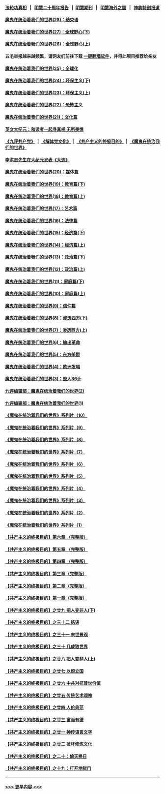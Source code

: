 #### [法轮功真相](https://github.com/gfw-breaker/truth/blob/master/README.md?t=0) &nbsp;&nbsp;|&nbsp;&nbsp; [明慧二十周年报告](https://github.com/gfw-breaker/mh-reports/blob/master/README.md?t=0) &nbsp;&nbsp;|&nbsp;&nbsp;[明慧期刊](https://github.com/gfw-breaker/mh-qikan) &nbsp;&nbsp;|&nbsp;&nbsp; [明慧海外之窗](https://github.com/gfw-breaker/mh-news/blob/master/README.md?t=0) &nbsp;&nbsp;|&nbsp;&nbsp; [神韵特别报道](https://github.com/gfw-breaker/mh-news/blob/master/shenyun.md?t=0)
#### [魔鬼在统治着我们的世界(28)：结束语](../pages/nsc422/n10936246.md?t=06120351) 
#### [魔鬼在统治着我们的世界(27)：全球野心(下)](../pages/nsc422/n10928319.md?t=06120351) 
#### [魔鬼在统治着我们的世界(26)：全球野心(上)](../pages/nsc422/n10900318.md?t=06120351) 
#### 五毛举报越来越频繁，请网友们前往下载 [一键翻墙软件](https://github.com/gfw-breaker/ssr-accounts)，并将此项目推荐给亲友
#### [魔鬼在统治着我们的世界(25)：全球化](../pages/nsc422/n10788205.md?t=06120351) 
#### [魔鬼在统治着我们的世界(24)：环保主义(下)](../pages/nsc422/n10695307.md?t=06120351) 
#### [魔鬼在统治着我们的世界(23)：环保主义(上)](../pages/nsc422/n10688613.md?t=06120351) 
#### [魔鬼在统治着我们的世界(22)：恐怖主义](../pages/nsc422/n10614727.md?t=06120351) 
#### [魔鬼在统治着我们的世界(21)：文化篇](../pages/nsc422/n10597706.md?t=06120351) 
#### [英文大纪元：和读者一起寻真相 无所畏惧](../pages/nsc422/n12542027.md?t=06120351) 
#### [《九评共产党》](https://github.com/begood0513/9ping.md/blob/master/README.md) &nbsp;|&nbsp; [《解体党文化》](../../../../jtdwh.md/blob/master/README.md)  &nbsp;|&nbsp; [《共产主义的终极目的》](../../../../gczydzjmd.md/blob/master/README.md) &nbsp;|&nbsp; [《魔鬼在统治我们的世界》](../../../../mgztzwmdsj.md/blob/master/README.md) 
#### [李洪志先生在大纪元发表《大选》](../pages/nsc422/n12534746.md?t=06120351) 
#### [魔鬼在统治着我们的世界(20)：媒体篇](../pages/nsc422/n10586579.md?t=06120351) 
#### [魔鬼在统治着我们的世界(19)：教育篇(下)](../pages/nsc422/n10564808.md?t=06120351) 
#### [魔鬼在统治着我们的世界(18)：教育篇(上)](../pages/nsc422/n10526970.md?t=06120351) 
#### [魔鬼在统治着我们的世界(17)：艺术篇](../pages/nsc422/n10499093.md?t=06120351) 
#### [魔鬼在统治着我们的世界(16)：法律篇](../pages/nsc422/n10485969.md?t=06120351) 
#### [魔鬼在统治着我们的世界(15)：经济篇(下)](../pages/nsc422/n10469975.md?t=06120351) 
#### [魔鬼在统治着我们的世界(14)：经济篇(上)](../pages/nsc422/n10457370.md?t=06120351) 
#### [魔鬼在统治着我们的世界(13)：政治篇(下)](../pages/nsc422/n10448270.md?t=06120351) 
#### [魔鬼在统治着我们的世界(12)：政治篇(上)](../pages/nsc422/n10444576.md?t=06120351) 
#### [魔鬼在统治着我们的世界(11)：家庭篇(下)](../pages/nsc422/n10440961.md?t=06120351) 
#### [魔鬼在统治着我们的世界(10)：家庭篇(上)](../pages/nsc422/n10435448.md?t=06120351) 
#### [魔鬼在统治着我们的世界(9)：信仰篇](../pages/nsc422/n10432159.md?t=06120351) 
#### [魔鬼在统治着我们的世界(8)：渗透西方(下)](../pages/nsc422/n10429603.md?t=06120351) 
#### [魔鬼在统治着我们的世界(7)：渗透西方(上)](../pages/nsc422/n10426013.md?t=06120351) 
#### [魔鬼在统治着我们的世界(6)：输出革命](../pages/nsc422/n10421536.md?t=06120351) 
#### [魔鬼在统治着我们的世界(5)：东方杀戮](../pages/nsc422/n10417707.md?t=06120351) 
#### [魔鬼在统治着我们的世界(4)：欧洲发端](../pages/nsc422/n10414890.md?t=06120351) 
#### [魔鬼在统治着我们的世界(3)：毁人36计](../pages/nsc422/n10411583.md?t=06120351) 
#### [九评编辑部：魔鬼在统治着我们的世界(2)](../pages/nsc422/n10410036.md?t=06120351) 
#### [九评编辑部：魔鬼在统治着我们的世界(1)](../pages/nsc422/n10406825.md?t=06120351) 
#### [《魔鬼在统治着我们的世界》系列片（10）](../pages/nsc422/n12292670.md?t=06120351) 
#### [《魔鬼在统治着我们的世界》系列片（9）](../pages/nsc422/n12290859.md?t=06120351) 
#### [《魔鬼在统治着我们的世界》系列片（8）](../pages/nsc422/n12287445.md?t=06120351) 
#### [《魔鬼在统治着我们的世界》系列片（7）](../pages/nsc422/n12283425.md?t=06120351) 
#### [《魔鬼在统治着我们的世界》系列片（6）](../pages/nsc422/n12282314.md?t=06120351) 
#### [《魔鬼在统治着我们的世界》系列片（5）](../pages/nsc422/n12281419.md?t=06120351) 
#### [《魔鬼在统治着我们的世界》系列片（4）](../pages/nsc422/n12274024.md?t=06120351) 
#### [《魔鬼在统治着我们的世界》系列片（3）](../pages/nsc422/n12271322.md?t=06120351) 
#### [《魔鬼在统治着我们的世界》系列片（2）](../pages/nsc422/n12269049.md?t=06120351) 
#### [《魔鬼在统治着我们的世界》系列片（1）](../pages/nsc422/n12267575.md?t=06120351) 
#### [【共产主义的终极目的】第六章 （完整版）](../pages/nsc422/n11428913.md?t=06120351) 
#### [【共产主义的终极目的】第五章 （完整版）](../pages/nsc422/n11428912.md?t=06120351) 
#### [【共产主义的终极目的】第四章 （完整版）](../pages/nsc422/n11428907.md?t=06120351) 
#### [【共产主义的终极目的】第三章（完整版）](../pages/nsc422/n11428848.md?t=06120351) 
#### [【共产主义的终极目的】第二章（完整版）](../pages/nsc422/n11428831.md?t=06120351) 
#### [【共产主义的终极目的】第一章（完整版）](../pages/nsc422/n11417651.md?t=06120351) 
#### [【共产主义的终极目的】之廿九 把人变非人(下)](../pages/nsc422/n11344140.md?t=06120351) 
#### [【共产主义的终极目的】之三十二 结语](../pages/nsc422/n11360535.md?t=06120351) 
#### [【共产主义的终极目的】之三十一 末世景观](../pages/nsc422/n11351129.md?t=06120351) 
#### [【共产主义的终极目的】之三十 几成狼世界](../pages/nsc422/n11348280.md?t=06120351) 
#### [【共产主义的终极目的】之廿八 把人变非人(上)](../pages/nsc422/n11340492.md?t=06120351) 
#### [【共产主义的终极目的】之廿七 以恨立国](../pages/nsc422/n11336944.md?t=06120351) 
#### [【共产主义的终极目的】之廿六 中共对抗普世价值](../pages/nsc422/n11324785.md?t=06120351) 
#### [【共产主义的终极目的】之廿五 传统艺术颂神](../pages/nsc422/n11296396.md?t=06120351) 
#### [【共产主义的终极目的】之廿四 人伦典范](../pages/nsc422/n11296397.md?t=06120351) 
#### [【共产主义的终极目的】之廿三 富而有德](../pages/nsc422/n11283598.md?t=06120351) 
#### [【共产主义的终极目的】之廿一 神传语言文字](../pages/nsc422/n11263265.md?t=06120351) 
#### [【共产主义的终极目的】之廿二 破坏修炼文化](../pages/nsc422/n11245728.md?t=06120351) 
#### [【共产主义的终极目的】之二十：偷天换日](../pages/nsc422/n11238846.md?t=06120351) 
#### [【共产主义的终极目的】之十九：打开地狱门](../pages/nsc422/n11206376.md?t=06120351) 

----
#### [ >>> 更早内容 <<< ](../indexes/nsc422-earlier.md)
